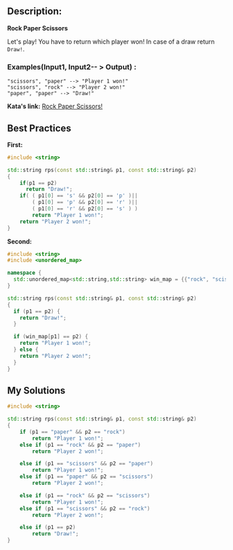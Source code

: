 ## Description:
**Rock Paper Scissors**

Let's play! You have to return which player won! In case of a draw return `Draw!`.

### Examples(Input1, Input2-- > Output) :

    "scissors", "paper" --> "Player 1 won!"
    "scissors", "rock" --> "Player 2 won!"
    "paper", "paper" --> "Draw!"

**Kata's link:** [Rock Paper Scissors!](https://www.codewars.com/kata/5672a98bdbdd995fad00000f/cpp)

## Best Practices

**First:**
```cpp
#include <string>

std::string rps(const std::string& p1, const std::string& p2)
{
    if(p1 == p2)
      return "Draw!";
    if( ( p1[0] == 's' && p2[0] == 'p' )||
        ( p1[0] == 'p' && p2[0] == 'r' )||
        ( p1[0] == 'r' && p2[0] == 's' ) )
        return "Player 1 won!";
    return "Player 2 won!";
}
```

**Second:**
```cpp
#include <string>
#include <unordered_map>

namespace {
  std::unordered_map<std::string,std::string> win_map = {{"rock", "scissors"}, {"scissors", "paper"}, {"paper", "rock"}};
}

std::string rps(const std::string& p1, const std::string& p2)
{
  if (p1 == p2) {
    return "Draw!";
  }

  if (win_map[p1] == p2) {
    return "Player 1 won!";
  } else {
    return "Player 2 won!";
  }
}
```

## My Solutions
```cpp
#include <string>

std::string rps(const std::string& p1, const std::string& p2)
{
    if (p1 == "paper" && p2 == "rock")
        return "Player 1 won!";
    else if (p1 == "rock" && p2 == "paper")
        return "Player 2 won!";

    else if (p1 == "scissors" && p2 == "paper")
        return "Player 1 won!";
    else if (p1 == "paper" && p2 == "scissors")
        return "Player 2 won!";

    else if (p1 == "rock" && p2 == "scissors")
        return "Player 1 won!";
    else if (p1 == "scissors" && p2 == "rock")
        return "Player 2 won!";

    else if (p1 == p2)
        return "Draw!";
}
```